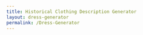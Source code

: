 ```yaml
---
title: Historical Clothing Description Generator
layout: dress-generator
permalink: /Dress-Generator
---
```

